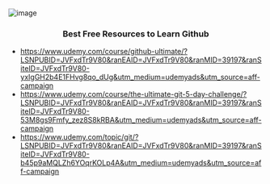 <!--
*** Thanks for checking out the Best-README-Template. If you have a suggestion
*** that would make this better, please fork the repo and create a pull request
*** or simply open an issue with the tag "enhancement".
*** Thanks again! Now go create something AMAZING! :D
-->



<!-- PROJECT SHIELDS -->
<!--
*** I'm using markdown "reference style" links for readability.
*** Reference links are enclosed in brackets [ ] instead of parentheses ( ).
*** See the bottom of this document for the declaration of the reference variables
*** for contributors-url, forks-url, etc. This is an optional, concise syntax you may use.
*** https://www.markdownguide.org/basic-syntax/#reference-style-links
-->

<!-- PROJECT LOGO -->
<br />
<p align="center">
  
  ![image](https://user-images.githubusercontent.com/69467316/117456027-60788180-af65-11eb-9263-2a078076f576.png)


  <h3 align="center">Best Free Resources to Learn Github</h3>
  
  
  * https://www.udemy.com/course/github-ultimate/?LSNPUBID=JVFxdTr9V80&ranEAID=JVFxdTr9V80&ranMID=39197&ranSiteID=JVFxdTr9V80-yxIgGH2b4E1FHvg8qo_dUg&utm_medium=udemyads&utm_source=aff-campaign 
  * https://www.udemy.com/course/the-ultimate-git-5-day-challenge/?LSNPUBID=JVFxdTr9V80&ranEAID=JVFxdTr9V80&ranMID=39197&ranSiteID=JVFxdTr9V80-53M8gs9Fmfy_zez8S8kRBA&utm_medium=udemyads&utm_source=aff-campaign
  * https://www.udemy.com/topic/git/?LSNPUBID=JVFxdTr9V80&ranEAID=JVFxdTr9V80&ranMID=39197&ranSiteID=JVFxdTr9V80-b45p9aMQLZh6YOqrKOLp4A&utm_medium=udemyads&utm_source=aff-campaign
</p>


